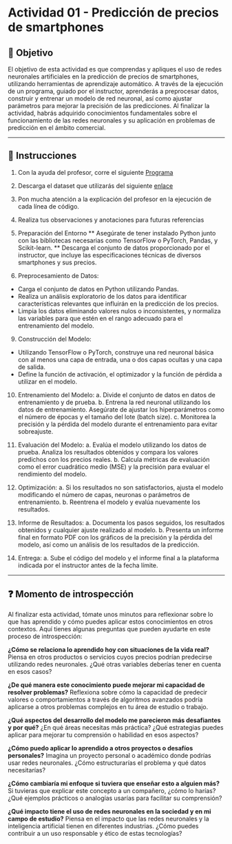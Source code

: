 # **Actividad 01 - Predicción de precios de smartphones**

## 🎯 **Objetivo**
El objetivo de esta actividad es que comprendas y apliques el uso de redes neuronales artificiales en la predicción de precios de smartphones, utilizando herramientas de aprendizaje automático. A través de la ejecución de un programa, guiado por el instructor, aprenderás a preprocesar datos, construir y entrenar un modelo de red neuronal, así como ajustar parámetros para mejorar la precisión de las predicciones. Al finalizar la actividad, habrás adquirido conocimientos fundamentales sobre el funcionamiento de las redes neuronales y su aplicación en problemas de predicción en el ámbito comercial.

---

## 📑 Instrucciones
1.	Con la ayuda del profesor, corre el siguiente [Programa](Actividad_01_Redes_Neuronales_Predicción_de_precios_de_Smartphones.ipynb)

2.	Descarga el dataset que utilizarás del siguiente [enlace](https://www.kaggle.com/datasets/iabhishekofficial/mobile-price-classification/data)

3.	Pon mucha atención a la explicación del profesor en la ejecución de cada línea de código.

4.	Realiza tus observaciones y anotaciones para futuras referencias

5.	Preparación del Entorno
   **	Asegúrate de tener instalado Python junto con las bibliotecas necesarias como TensorFlow o PyTorch, Pandas, y Scikit-learn.
   **	Descarga el conjunto de datos proporcionado por el instructor, que incluye las especificaciones técnicas de diversos smartphones y sus precios.

6.	Preprocesamiento de Datos:
  *	Carga el conjunto de datos en Python utilizando Pandas.
  *	Realiza un análisis exploratorio de los datos para identificar características relevantes que influirán en la predicción de los precios.
  *	Limpia los datos eliminando valores nulos o inconsistentes, y normaliza las variables para que estén en el rango adecuado para el entrenamiento del modelo.

9.	Construcción del Modelo:
  *	Utilizando TensorFlow o PyTorch, construye una red neuronal básica con al menos una capa de entrada, una o dos capas ocultas y una capa de salida.
  *	Define la función de activación, el optimizador y la función de pérdida a utilizar en el modelo.

10.	Entrenamiento del Modelo:
  a.	Divide el conjunto de datos en datos de entrenamiento y de prueba.
  b.	Entrena la red neuronal utilizando los datos de entrenamiento. Asegúrate de ajustar los hiperparámetros como el número de épocas y el tamaño del lote (batch size).
  c.	Monitorea la precisión y la pérdida del modelo durante el entrenamiento para evitar sobreajuste.

11.	Evaluación del Modelo:
  a.	Evalúa el modelo utilizando los datos de prueba. Analiza los resultados obtenidos y compara los valores predichos con los precios reales.
  b.	Calcula métricas de evaluación como el error cuadrático medio (MSE) y la precisión para evaluar el rendimiento del modelo.

12.	Optimización:
  a.	Si los resultados no son satisfactorios, ajusta el modelo modificando el número de capas, neuronas o parámetros de entrenamiento.
  b.	Reentrena el modelo y evalúa nuevamente los resultados.

13.	Informe de Resultados:
  a.	Documenta los pasos seguidos, los resultados obtenidos y cualquier ajuste realizado al modelo.
  b.	Presenta un informe final en formato PDF con los gráficos de la precisión y la pérdida del modelo, así como un análisis de los resultados de la predicción.

14.	Entrega:
  a.	Sube el código del modelo y el informe final a la plataforma indicada por el instructor antes de la fecha límite.

---

## ❓ **Momento de introspección**

Al finalizar esta actividad, tómate unos minutos para reflexionar sobre lo que has aprendido y cómo puedes aplicar estos conocimientos en otros contextos. Aquí tienes algunas preguntas que pueden ayudarte en este proceso de introspección:

**¿Cómo se relaciona lo aprendido hoy con situaciones de la vida real?**
Piensa en otros productos o servicios cuyos precios podrían predecirse utilizando redes neuronales. ¿Qué otras variables deberías tener en cuenta en esos casos?

**¿De qué manera este conocimiento puede mejorar mi capacidad de resolver problemas?**
Reflexiona sobre cómo la capacidad de predecir valores o comportamientos a través de algoritmos avanzados podría aplicarse a otros problemas complejos en tu área de estudio o trabajo.

**¿Qué aspectos del desarrollo del modelo me parecieron más desafiantes y por qué?**
¿En qué áreas necesitas más práctica? ¿Qué estrategias puedes aplicar para mejorar tu comprensión o habilidad en esos aspectos?

**¿Cómo puedo aplicar lo aprendido a otros proyectos o desafíos personales?**
Imagina un proyecto personal o académico donde podrías usar redes neuronales. ¿Cómo estructurarías el problema y qué datos necesitarías?

**¿Cómo cambiaría mi enfoque si tuviera que enseñar esto a alguien más?**
 Si tuvieras que explicar este concepto a un compañero, ¿cómo lo harías? ¿Qué ejemplos prácticos o analogías usarías para facilitar su comprensión?

**¿Qué impacto tiene el uso de redes neuronales en la sociedad y en mi campo de estudio?**
Piensa en el impacto que las redes neuronales y la inteligencia artificial tienen en diferentes industrias. ¿Cómo puedes contribuir a un uso responsable y ético de estas tecnologías?





